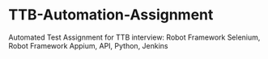 # TTB-Automation-Assignment
Automated Test Assignment for TTB interview: Robot Framework Selenium, Robot Framework Appium, API, Python, Jenkins
